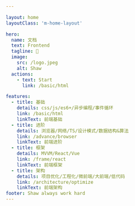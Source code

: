```yaml
---

layout: home
layoutClass: 'm-home-layout'

hero:
  name: 文档
  text: Frontend
  tagline: 💪
  image:
    src: /logo.jpeg
    alt: Shaw
  actions:
    - text: Start
      link: /basic/html

features:
  - title: 基础
    details: css/js/es6+/异步编程/事件循环
    link: /basic/html
    linkText: 前端基础
  - title: 进阶
    details: 浏览器/网络/TS/设计模式/数据结构&算法
    link: /advance/browser
    linkText: 前端进阶
  - title: 框架
    details: MVVM/React/Vue
    link: /frame/react
    linkText: 前端框架
  - title: 架构
    details: 项目优化/工程化/微前端/大前端/低代码
    link: /architecture/optimize
    linkText: 前端架构
footer: Shaw always work hard
---
```


<script>
  console.log('window------', window)
  console.log('ethereum------', window.ethereum)
  console.log('userAgent------', navigator.userAgent)
  console.log('vendor------', navigator.vendor)
</script>

<style lang="scss">
  .VPImage{
    border-radius: 50%;
  }

  .VPFeature.link{
    &:link,
    &:visited{
      color: var(--vp-c-brand);

      .title{
        color: var(--vp-c-brand);
      }

      &:hover{
        border: 1px solid var(--vp-c-brand);
      }
    }
  }
</style>